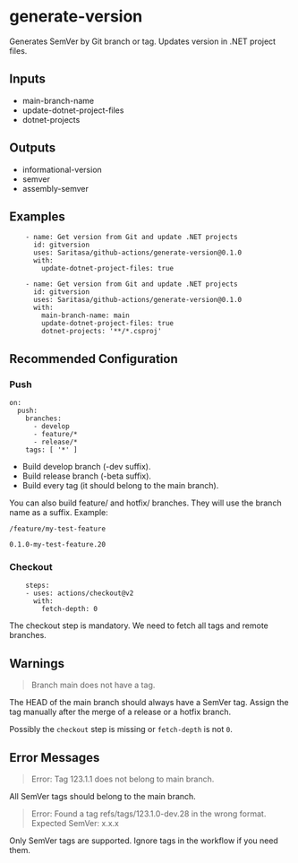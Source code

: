 # generate-version

Generates SemVer by Git branch or tag. Updates version in .NET project files.

## Inputs

- main-branch-name
- update-dotnet-project-files
- dotnet-projects

## Outputs

- informational-version
- semver
- assembly-semver

## Examples

```
    - name: Get version from Git and update .NET projects
      id: gitversion
      uses: Saritasa/github-actions/generate-version@0.1.0
      with:
        update-dotnet-project-files: true
```

```
    - name: Get version from Git and update .NET projects
      id: gitversion
      uses: Saritasa/github-actions/generate-version@0.1.0
      with:
        main-branch-name: main
        update-dotnet-project-files: true
        dotnet-projects: '**/*.csproj'
```

## Recommended Configuration

### Push

```
on:
  push:
    branches:
      - develop
      - feature/*
      - release/*
    tags: [ '*' ]
```

- Build develop branch (-dev suffix).
- Build release branch (-beta suffix).
- Build every tag (it should belong to the main branch).

You can also build feature/ and hotfix/ branches. They will use the branch name as a suffix. Example:

```
/feature/my-test-feature

0.1.0-my-test-feature.20
```

### Checkout

```
    steps:
    - uses: actions/checkout@v2
      with:
        fetch-depth: 0
```

The checkout step is mandatory. We need to fetch all tags and remote branches.

## Warnings

> Branch main does not have a tag.

The HEAD of the main branch should always have a SemVer tag. Assign the tag manually after the merge of a release or a hotfix branch.

Possibly the `checkout` step is missing or `fetch-depth` is not `0`.

## Error Messages

> Error: Tag 123.1.1 does not belong to main branch.

All SemVer tags should belong to the main branch.

> Error: Found a tag refs/tags/123.1.0-dev.28 in the wrong format. Expected SemVer: x.x.x

Only SemVer tags are supported. Ignore tags in the workflow if you need them.

